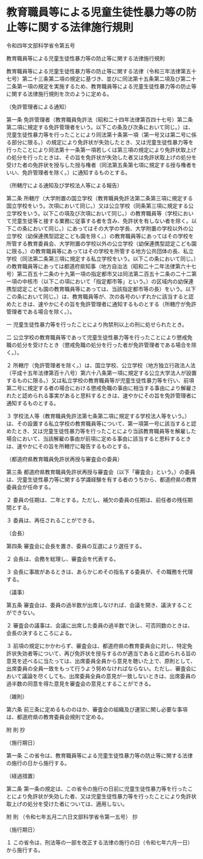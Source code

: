 # 教育職員等による児童生徒性暴力等の防止等に関する法律施行規則

令和四年文部科学省令第五号

教育職員等による児童生徒性暴力等の防止等に関する法律施行規則

教育職員等による児童生徒性暴力等の防止等に関する法律（令和三年法律第五十七号）第二十三条第二項の規定に基づき、並びに同法第十五条第二項及び第二十二条第一項の規定を実施するため、教育職員等による児童生徒性暴力等の防止等に関する法律施行規則を次のように定める。

（免許管理者による通知）

第一条 免許管理者（教育職員免許法（昭和二十四年法律第百四十七号）第二条第二項に規定する免許管理者をいう。以下この条及び次条において同じ。）は、児童生徒性暴力等を行ったことにより同法第十条第一項（第一号又は第二号に係る部分に限る。）の規定により免許状が失効したとき、又は児童生徒性暴力等を行ったことにより同法第十一条第一項若しくは第三項の規定により免許状取上げの処分を行ったときは、その旨を免許状が失効した者又は免許状取上げの処分を受けた者の免許状を授与した授与権者（同法第五条第七項に規定する授与権者をいい、免許管理者を除く。）に通知するものとする。

（所轄庁による通知及び学校法人等による報告）

第二条 所轄庁（大学附置の国立学校（教育職員免許法第二条第三項に規定する国立学校をいう。次項において同じ。）又は公立学校（同条第三項に規定する公立学校をいう。以下この項及び次項において同じ。）の教育職員等（学校において児童生徒等と接する業務に従事する者を含み、免許状を有しない者を除く。以下この条において同じ。）にあってはその大学の学長、大学附置の学校以外の公立学校（幼保連携型認定こども園を除く。）の教育職員等にあってはその学校を所管する教育委員会、大学附置の学校以外の公立学校（幼保連携型認定こども園に限る。）の教育職員等にあってはその学校を所管する地方公共団体の長、私立学校（同法第二条第三項に規定する私立学校をいう。以下この条において同じ。）の教育職員等にあっては都道府県知事（地方自治法（昭和二十二年法律第六十七号）第二百五十二条の十九第一項の指定都市又は同法第二百五十二条の二十二第一項の中核市（以下この項において「指定都市等」という。）の区域内の幼保連携型認定こども園の教育職員等にあっては、当該指定都市等の長）をいう。以下この条において同じ。）は、教育職員等が、次の各号のいずれかに該当すると認めたときは、速やかにその旨を免許管理者に通知するものとする（所轄庁が免許管理者である場合を除く。）。

一 児童生徒性暴力等を行ったことにより拘禁刑以上の刑に処せられたとき。

二 公立学校の教育職員等であって児童生徒性暴力等を行ったことにより懲戒免職の処分を受けたとき（懲戒免職の処分を行った者が免許管理者である場合を除く。）。

２ 所轄庁（免許管理者を除く。）は、国立学校、公立学校（地方独立行政法人法（平成十五年法律第百十八号）第六十八条第一項に規定する公立大学法人が設置するものに限る。）又は私立学校の教育職員等が児童生徒性暴力等を行い、前項第二号に規定する者の場合における懲戒免職の事由に相当する事由により解雇されたと認められる事実があると思料するときは、速やかにその旨を免許管理者に通知するものとする。

３ 学校法人等（教育職員免許法第七条第二項に規定する学校法人等をいう。）は、その設置する私立学校の教育職員等について、第一項第一号に該当すると認めたとき、又は児童生徒性暴力等を行ったことにより当該教育職員等を解雇した場合において、当該解雇の事由が前項に定める事由に該当すると思料するときは、速やかにその旨を所轄庁に報告するものとする。

（都道府県教育職員免許状再授与審査会の委員）

第三条 都道府県教育職員免許状再授与審査会（以下「審査会」という。）の委員は、児童生徒性暴力等に関する学識経験を有する者のうちから、都道府県の教育委員会が任命する。

２ 委員の任期は、二年とする。ただし、補欠の委員の任期は、前任者の残任期間とする。

３ 委員は、再任されることができる。

（会長）

第四条 審査会に会長を置き、委員の互選により選任する。

２ 会長は、会務を総理し、審査会を代表する。

３ 会長に事故があるときは、あらかじめその指名する委員が、その職務を代理する。

（議事）

第五条 審査会は、委員の過半数が出席しなければ、会議を開き、議決することができない。

２ 審査会の議事は、会議に出席した委員の過半数で決し、可否同数のときは、会長の決するところによる。

３ 前項の規定にかかわらず、審査会は、都道府県の教育委員会に対し、特定免許状失効者等について、再び免許状を授与するのが適当であると認められる旨の意見を述べるに当たっては、出席委員全員から意見を聴いた上で、原則として、出席委員の全員一致をもって行うよう努めなければならない。ただし、審査会において議論を尽くしても、出席委員全員の意見が一致しないときは、出席委員の過半数の同意を得た意見を審査会の意見とすることができる。

（雑則）

第六条 前三条に定めるもののほか、審査会の組織及び運営に関し必要な事項は、都道府県の教育委員会規則で定める。

附 則 抄

（施行期日）

第一条 この省令は、教育職員等による児童生徒性暴力等の防止等に関する法律の施行の日から施行する。

（経過措置）

第二条 第一条の規定は、この省令の施行の日前に児童生徒性暴力等を行ったことにより免許状が失効した者、又は児童生徒性暴力等を行ったことにより免許状取上げの処分を受けた者については、適用しない。

附 則 （令和七年五月二六日文部科学省令第一五号） 抄

（施行期日）

１ この省令は、刑法等の一部を改正する法律の施行の日（令和七年六月一日）から施行する。
